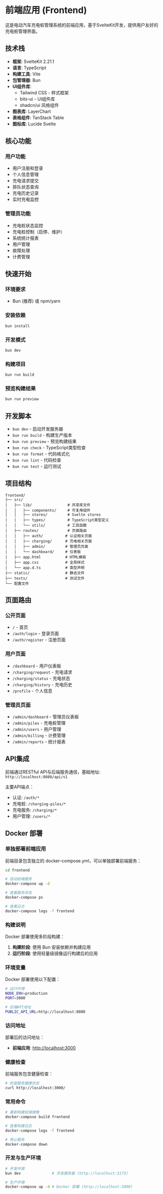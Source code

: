 # 前端应用 (Frontend)

这是电动汽车充电桩管理系统的前端应用，基于SvelteKit开发，提供用户友好的充电桩管理界面。

## 技术栈

- **框架**: SvelteKit 2.21.1
- **语言**: TypeScript
- **构建工具**: Vite
- **包管理器**: Bun
- **UI组件库**:
  - Tailwind CSS - 样式框架
  - bits-ui - UI组件库
  - shadcn/ui 风格组件
- **图表库**: LayerChart
- **表格组件**: TanStack Table
- **图标库**: Lucide Svelte

## 核心功能

### 用户功能

- 用户注册和登录
- 个人信息管理
- 充电请求提交
- 排队状态查询
- 充电历史记录
- 实时充电监控

### 管理员功能

- 充电桩状态监控
- 充电桩控制（启停、维护）
- 系统统计报表
- 用户管理
- 故障处理
- 计费管理

## 快速开始

### 环境要求

- Bun (推荐) 或 npm/yarn

### 安装依赖

```bash
bun install
```

### 开发模式

```bash
bun dev
```

### 构建项目

```bash
bun run build
```

### 预览构建结果

```bash
bun run preview
```

## 开发脚本

- `bun dev` - 启动开发服务器
- `bun run build` - 构建生产版本
- `bun run preview` - 预览构建结果
- `bun run check` - TypeScript类型检查
- `bun run format` - 代码格式化
- `bun run lint` - 代码检查
- `bun run test` - 运行测试

## 项目结构

```
frontend/
├── src/
│   ├── lib/                # 共享库文件
│   │   ├── components/     # 可复用组件
│   │   ├── stores/         # Svelte stores
│   │   ├── types/          # TypeScript类型定义
│   │   └── utils/          # 工具函数
│   ├── routes/             # 页面路由
│   │   ├── auth/          # 认证相关页面
│   │   ├── charging/      # 充电相关页面
│   │   ├── admin/         # 管理员页面
│   │   └── dashboard/     # 仪表板
│   ├── app.html           # HTML模板
│   ├── app.css            # 全局样式
│   └── app.d.ts           # 类型声明
├── static/                # 静态文件
├── tests/                 # 测试文件
└── 配置文件
```

## 页面路由

### 公开页面

- `/` - 首页
- `/auth/login` - 登录页面
- `/auth/register` - 注册页面

### 用户页面

- `/dashboard` - 用户仪表板
- `/charging/request` - 充电请求
- `/charging/status` - 充电状态
- `/charging/history` - 充电历史
- `/profile` - 个人信息

### 管理员页面

- `/admin/dashboard` - 管理员仪表板
- `/admin/piles` - 充电桩管理
- `/admin/users` - 用户管理
- `/admin/billing` - 计费管理
- `/admin/reports` - 统计报表

## API集成

前端通过RESTful API与后端服务通信，基础地址: `http://localhost:8080/api/v1`

主要API端点：

- 认证: `/auth/*`
- 充电桩: `/charging-piles/*`
- 充电服务: `/charging/*`
- 用户管理: `/users/*`

## Docker 部署

### 单独部署前端应用

前端目录包含独立的 docker-compose.yml，可以单独部署前端服务：

```bash
cd frontend

# 启动前端服务
docker-compose up -d

# 查看服务状态
docker-compose ps

# 查看日志
docker-compose logs -f frontend
```

### 构建说明

Docker 部署使用多阶段构建：

1. **构建阶段**: 使用 Bun 安装依赖并构建应用
2. **运行阶段**: 使用轻量级镜像运行构建后的应用

### 环境变量

Docker 部署使用以下配置：

```bash
# 运行环境
NODE_ENV=production
PORT=3000

# 后端API地址
PUBLIC_API_URL=http://localhost:8080
```

### 访问地址

部署后的访问地址：

- **前端应用**: <http://localhost:3000>

### 健康检查

前端服务包含健康检查：

```bash
# 检查服务健康状态
curl http://localhost:3000/
```

### 常用命令

```bash
# 重新构建前端镜像
docker-compose build frontend

# 查看构建日志
docker-compose logs -f frontend

# 停止服务
docker-compose down
```

### 开发与生产环境

```bash
# 开发环境
bun dev              # 开发服务器 (http://localhost:5173)

# 生产环境
docker-compose up -d # Docker 部署 (http://localhost:3000)
```
